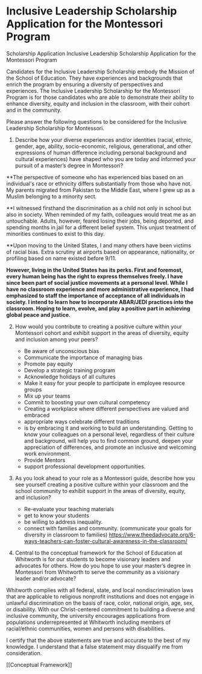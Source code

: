  # Inclusive Leadership Scholarship Application for the Montessori Program



Scholarship Application
Inclusive Leadership Scholarship Application for the Montessori Program

Candidates for the Inclusive Leadership Scholarship embody the Mission of the School of Education.  They have experiences and backgrounds that enrich the program by ensuring a diversity of perspectives and experiences. The Inclusive Leadership Scholarship for the Montessori Program is for those candidates who are able to demonstrate their ability to enhance diversity, equity and inclusion in the classroom, with their cohort and in the community.

Please answer the following questions to be considered for the Inclusive Leadership Scholarship for Montessori.
1. Describe how your diverse experiences and/or identities (racial, ethnic, gender, age, ability, socio-economic, religious, generational, and other expressions of human difference including personal background and cultural experiences) have shaped who you are today and informed your pursuit of a master’s degree in Montessori?

**The perspective of someone who has experienced bias based on an individual's race or ethnicity differs substantially from those who have not. My parents migrated from Pakistan to the Middle East, where I grew up as a Muslim belonging to a minority sect. 

**I witnessed firsthand the discrimination as a child not only in school but also in society. When reminded of my faith, colleagues would treat me as an untouchable. Adults, however, feared losing their jobs, being deported, and spending months in jail for a different belief system. This unjust treatment of minorities continues to exist to this day. 

**Upon moving to the United States, I and many others have been victims of racial bias. Extra scrutiny at airports based on appearance, nationality, or profiling based on name existed before 9/11. 

**However, living in the United States has its perks. First and foremost, every human being has the right to express themselves freely. I have since been part of social justice movements at a personal level. While I have no classroom experience and more administrative experience, I had emphasized to staff the importance of acceptance of all individuals in society. I intend to learn how to incorporate ABAR/JEDI practices into the classroom. Hoping to learn, evolve, and play a positive part in achieving global peace and justice.**



2. How would you contribute to creating a positive culture within your Montessori cohort and exhibit support in the areas of diversity, equity and inclusion among your peers?

	- Be aware of unconscious bias
	- Communicate the importance of managing bias
	- Promote pay equity
	- Develop a strategic training program
	- Acknowledge holidays of all cultures
	- Make it easy for your people to participate in employee resource groups
	- Mix up your teams
	- Commit to boosting your own cultural competency
	- Creating a workplace where different perspectives are valued and embraced
	- appropriate ways celebrate different traditions
	- is by embracing it and working to build an understanding. Getting to know your colleagues on a personal level, regardless of their culture and background, will help you to find common ground, deepen your appreciation of differences, and promote an inclusive and welcoming work environment.
	- Provide Mentors
	- support professional development opportunities.

3. As you look ahead to your role as a Montessori guide, describe how you see yourself creating a positive culture within your classroom and the school community to exhibit support in the areas of diversity, equity, and inclusion?
	
	- Re-evaluate your teaching materials 
	- get to know your students
	- be willing to address inequality.
	- connect with families and community. (communicate your goals for diversity in classroom to families)
https://www.theedadvocate.org/6-ways-teachers-can-foster-cultural-awareness-in-the-classroom/


4. Central to the conceptual framework for the School of Education at Whitworth is for our students to become visionary leaders and advocates for others. How do you hope to use your master’s degree in Montessori from Whitworth to serve the community as a visionary leader and/or advocate?



Whitworth complies with all federal, state, and local nondiscrimination laws that are applicable to religious nonprofit institutions and does not engage in unlawful discrimination on the basis of race, color, national origin, age, sex, or disability. With our Christ-centered commitment to building a diverse and inclusive community, the university encourages applications from populations underrepresented at Whitworth including members of racial/ethnic communities, women and persons with disabilities.

I certify that the above statements are true and accurate to the best of my knowledge. I understand that a false statement may disqualify me from consideration.



[[Conceptual Framework]]
